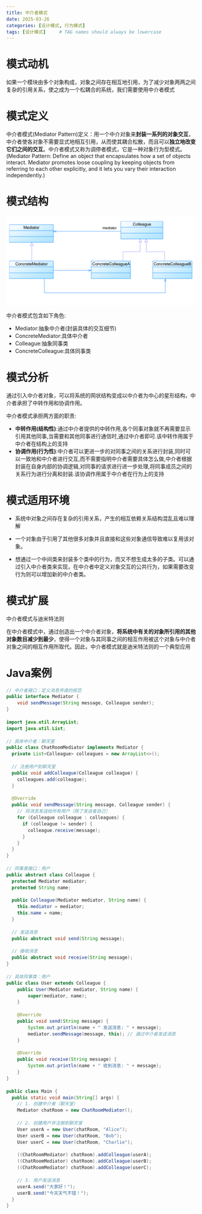 ```yaml
---
title: 中介者模式
date: 2025-03-26 
categories: [设计模式, 行为模式]
tags: [设计模式]     # TAG names should always be lowercase
---
```


# 模式动机

如果一个模块由多个对象构成，对象之间存在相互地引用，为了减少对象两两之间复杂的引用关系，使之成为一个松耦合的系统，我们需要使用中介者模式

# 模式定义

中介者模式(Mediator Pattern)定义：用一个中介对象来**封装一系列的对象交互**，中介者使各对象不需要显式地相互引用，从而使其耦合松散，而且可以**独立地改变它们之间的交互**。中介者模式又称为调停者模式，它是一种对象行为型模式。(Mediator Pattern: Define an object that encapsulates how a set of objects interact. Mediator promotes loose coupling by keeping objects from referring to each other explicitly, and it lets you vary their interaction independently.)

# 模式结构

![模式结构图](/assets/img/中介者模式结构.png)

中介者模式包含如下角色:
- Mediator:抽象中介者(封装具体的交互细节)
- ConcreteMediator:具体中介者
- Colleague:抽象同事类
- ConcreteColleague:具体同事类

# 模式分析
通过引入中介者对象，可以将系统的网状结构变成以中介者为中心的星形结构，中介者承担了中转作用和协调作用。

中介者模式承担两方面的职责:
- **中转作用(结构性)**:通过中介者提供的中转作用,各个同事对象就不再需要显示引用其他同事,当需要和其他同事进行通信时,通过中介者即可.该中转作用属于中介者在结构上的支持
- **协调作用(行为性)**:中介者可以更进一步的对同事之间的关系进行封装,同时可以一致地和中介者进行交互,而不需要指明中介者需要具体怎么做,中介者根据封装在自身内部的协调逻辑,对同事的请求进行进一步处理,将同事成员之间的关系行为进行分离和封装.该协调作用属于中介者在行为上的支持

# 模式适用环境

- 系统中对象之间存在复杂的引用关系，产生的相互依赖关系结构混乱且难以理解

- 一个对象由于引用了其他很多对象并且直接和这些对象通信导致难以复用该对象。

- 想通过一个中间类来封装多个类中的行为，而又不想生成太多的子类。可以通过引入中介者类来实现，在中介者中定义对象交互的公共行为，如果需要改变行为则可以增加新的中介者类。

# 模式扩展

中介者模式与迪米特法则

在中介者模式中，通过创造出一个中介者对象，**将系统中有关的对象所引用的其他对象数目减少到最少**，使得一个对象与其同事之间的相互作用被这个对象与中介者对象之间的相互作用所取代。因此，中介者模式就是迪米特法则的一个典型应用

# Java案例

```Java
// 中介者接口：定义消息传递的规范
public interface Mediator {
    void sendMessage(String message, Colleague sender);
}

import java.util.ArrayList;
import java.util.List;

// 具体中介者：聊天室
public class ChatRoomMediator implements Mediator {
  private List<Colleague> colleagues = new ArrayList<>();

  // 注册用户到聊天室
  public void addColleague(Colleague colleague) {
    colleagues.add(colleague);
  }

  @Override
  public void sendMessage(String message, Colleague sender) {
    // 将消息发送给所有用户（除了发送者自己）
    for (Colleague colleague : colleagues) {
      if (colleague != sender) {
        colleague.receive(message);
      }
    }
  }
}

// 同事类接口：用户
public abstract class Colleague {
  protected Mediator mediator;
  protected String name;

  public Colleague(Mediator mediator, String name) {
    this.mediator = mediator;
    this.name = name;
  }

  // 发送消息
  public abstract void send(String message);

  // 接收消息
  public abstract void receive(String message);
}

// 具体同事类：用户
public class User extends Colleague {
    public User(Mediator mediator, String name) {
        super(mediator, name);
    }

    @Override
    public void send(String message) {
        System.out.println(name + " 发送消息: " + message);
        mediator.sendMessage(message, this); // 通过中介者发送消息
    }

    @Override
    public void receive(String message) {
        System.out.println(name + " 收到消息: " + message);
    }
}

public class Main {
  public static void main(String[] args) {
    // 1. 创建中介者（聊天室）
    Mediator chatRoom = new ChatRoomMediator();

    // 2. 创建用户并注册到聊天室
    User userA = new User(chatRoom, "Alice");
    User userB = new User(chatRoom, "Bob");
    User userC = new User(chatRoom, "Charlie");

    ((ChatRoomMediator) chatRoom).addColleague(userA);
    ((ChatRoomMediator) chatRoom).addColleague(userB);
    ((ChatRoomMediator) chatRoom).addColleague(userC);

    // 3. 用户发送消息
    userA.send("大家好！");
    userB.send("今天天气不错！");
  }
}
```
